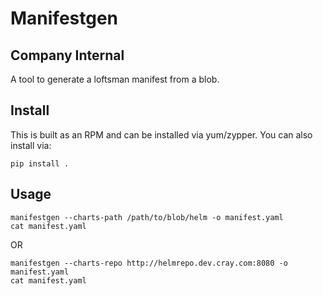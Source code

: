 # Manifestgen

## Company Internal

A tool to generate a loftsman manifest from a blob.

## Install

This is built as an RPM and can be installed via yum/zypper. You can also install via:

    pip install .

## Usage

```
manifestgen --charts-path /path/to/blob/helm -o manifest.yaml
cat manifest.yaml
```
OR
```
manifestgen --charts-repo http://helmrepo.dev.cray.com:8080 -o manifest.yaml
cat manifest.yaml
```
